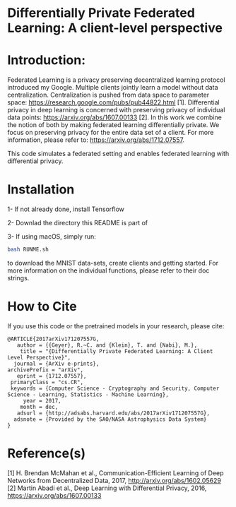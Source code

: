 # Differentially Private Federated Learning: A client-level perspective

Introduction:
============
Federated Learning is a privacy preserving decentralized learning protocol introduced my Google. Multiple clients jointly learn a model without data centralization. Centralization is pushed from data space to parameter space: https://research.google.com/pubs/pub44822.html [1].
Differential privacy in deep learning is concerned with preserving privacy of individual data points: https://arxiv.org/abs/1607.00133 [2].
In this work we combine the notion of both by making federated learning differentially private. We focus on preserving privacy for the entire data set of a client. For more information, please refer to: https://arxiv.org/abs/1712.07557.

This code simulates a federated setting and enables federated learning with differential privacy. 

Installation
============
1- If not already done, install Tensorflow

2- Downlad the directory this README is part of 

3- If using macOS, simply run: 
```bash
bash RUNME.sh
```
to download the MNIST data-sets, create clients and getting started. For more information on the individual functions, please refer to their doc strings.  

How to Cite
===========
If you use this code or the pretrained models in your research,
please cite:

```
@ARTICLE{2017arXiv171207557G,
   author = {{Geyer}, R.~C. and {Klein}, T. and {Nabi}, M.},
    title = "{Differentially Private Federated Learning: A Client Level Perspective}",
  journal = {ArXiv e-prints},
archivePrefix = "arXiv",
   eprint = {1712.07557},
 primaryClass = "cs.CR",
 keywords = {Computer Science - Cryptography and Security, Computer Science - Learning, Statistics - Machine Learning},
     year = 2017,
    month = dec,
   adsurl = {http://adsabs.harvard.edu/abs/2017arXiv171207557G},
  adsnote = {Provided by the SAO/NASA Astrophysics Data System}
}
```

Reference(s)
===========
[1] H. Brendan McMahan et al., Communication-Efficient Learning of Deep Networks from Decentralized Data, 2017, http://arxiv.org/abs/1602.05629
[2] Martin Abadi et al., Deep Learning with Differential Privacy, 2016, https://arxiv.org/abs/1607.00133
